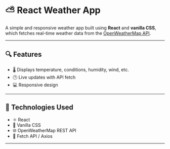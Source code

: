 # ⛅ React Weather App

A simple and responsive weather app built using **React** and **vanilla CSS**, which fetches real-time weather data from the [OpenWeatherMap API](https://openweathermap.org/api).

---

## 🔍 Features

- 🌡️ Displays temperature, conditions, humidity, wind, etc.
- 🕐 Live updates with API fetch
- 💻 Responsive design

---

## 🧠 Technologies Used

- ⚛️ React
- 🎨 Vanilla CSS
- 🌐 OpenWeatherMap REST API
- 🔧 Fetch API / Axios

---